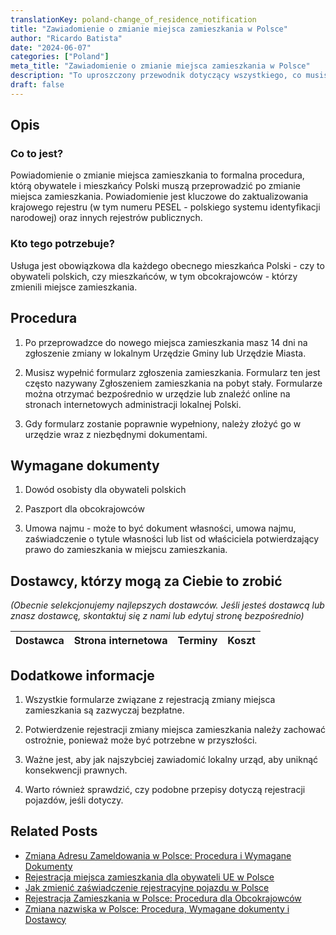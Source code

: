 ```yaml
---
translationKey: poland-change_of_residence_notification
title: "Zawiadomienie o zmianie miejsca zamieszkania w Polsce"
author: "Ricardo Batista"
date: "2024-06-07"
categories: ["Poland"]
meta_title: "Zawiadomienie o zmianie miejsca zamieszkania w Polsce"
description: "To uproszczony przewodnik dotyczący wszystkiego, co musisz wiedzieć o zgłaszaniu zmiany miejsca zamieszkania w Polsce."
draft: false
---
```


## Opis

### Co to jest?
Powiadomienie o zmianie miejsca zamieszkania to formalna procedura, którą obywatele i mieszkańcy Polski muszą przeprowadzić po zmianie miejsca zamieszkania. Powiadomienie jest kluczowe do zaktualizowania krajowego rejestru (w tym numeru PESEL - polskiego systemu identyfikacji narodowej) oraz innych rejestrów publicznych.

### Kto tego potrzebuje?
Usługa jest obowiązkowa dla każdego obecnego mieszkańca Polski - czy to obywateli polskich, czy mieszkańców, w tym obcokrajowców - którzy zmienili miejsce zamieszkania.

## Procedura

1. Po przeprowadzce do nowego miejsca zamieszkania masz 14 dni na zgłoszenie zmiany w lokalnym Urzędzie Gminy lub Urzędzie Miasta.

2. Musisz wypełnić formularz zgłoszenia zamieszkania. Formularz ten jest często nazywany Zgłoszeniem zamieszkania na pobyt stały. Formularze można otrzymać bezpośrednio w urzędzie lub znaleźć online na stronach internetowych administracji lokalnej Polski.

3. Gdy formularz zostanie poprawnie wypełniony, należy złożyć go w urzędzie wraz z niezbędnymi dokumentami.

## Wymagane dokumenty

1. Dowód osobisty dla obywateli polskich

2. Paszport dla obcokrajowców

3. Umowa najmu - może to być dokument własności, umowa najmu, zaświadczenie o tytule własności lub list od właściciela potwierdzający prawo do zamieszkania w miejscu zamieszkania.

## Dostawcy, którzy mogą za Ciebie to zrobić

_(Obecnie selekcjonujemy najlepszych dostawców. Jeśli jesteś dostawcą lub znasz dostawcę, skontaktuj się z nami lub edytuj stronę bezpośrednio)_

| Dostawca        |     Strona internetowa  |     Terminy     |       Koszt      |
| --------------- | --------------- |  :-------------: | :-------------: |

## Dodatkowe informacje

1. Wszystkie formularze związane z rejestracją zmiany miejsca zamieszkania są zazwyczaj bezpłatne.

2. Potwierdzenie rejestracji zmiany miejsca zamieszkania należy zachować ostrożnie, ponieważ może być potrzebne w przyszłości.

3. Ważne jest, aby jak najszybciej zawiadomić lokalny urząd, aby uniknąć konsekwencji prawnych.

4. Warto również sprawdzić, czy podobne przepisy dotyczą rejestracji pojazdów, jeśli dotyczy.


## Related Posts

- [Zmiana Adresu Zameldowania w Polsce: Procedura i Wymagane Dokumenty](https://tramitit.com/pl/guides/poland/zmiana_adresu_zameldowania/)
- [Rejestracja miejsca zamieszkania dla obywateli UE w Polsce](https://tramitit.com/pl/guides/poland/rejestracja_pobytu_obywatela_ue/)
- [Jak zmienić zaświadczenie rejestracyjne pojazdu w Polsce](https://tramitit.com/pl/guides/poland/zmiana_dowodu_rejestracyjnego/)
- [Rejestracja Zamieszkania w Polsce: Procedura dla Obcokrajowców](https://tramitit.com/pl/guides/poland/zameldowanie_cudzoziemca/)
- [Zmiana nazwiska w Polsce: Procedura, Wymagane dokumenty i Dostawcy](https://tramitit.com/pl/guides/poland/zgloszenie_zmiany_nazwiska/)